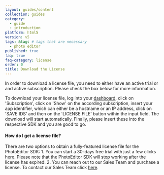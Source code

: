 ```yaml
---
layout: guides/content
collection: guides
category:
  - guide
  - introduction
platform: html5
version: v5
tags: &tags # tags that are necessary
  - photo editor
published: true
faq: true
faq-category: license
order: 0
title: Download the License
---
```


In order to download a license file, you need to either have an active trial or and active subscription. Please check the box below for more information.

To download your license file, log into your [dashboard](https://account.photoeditorsdk.com/dashboard/), click on 'Subscription', click on 'Show' on the according subscription, insert your app identifier, which can either be a hostname or an IP address, click on 'SAVE IDS' and then on the 'LICENSE FILE' button within the input field. The download will start automatically. Finally, please insert these into the respective SDK and you are good to go.

<h4>How do I get a license file?</h4>
There are two options to obtain a fully-featured license file for the PhotoEditor SDK:
1. You can start a 30-days free trial with just a few clicks <a href="https://account.photoeditorsdk.com/signup/">here</a>. Please note that the PhotoEditor SDK will stop working after the license has expired.
2. You can reach out to our Sales Team and purchase a license. To contact our Sales Team click <a href="https://photoeditorsdk.com/pricing/">here</a>.
